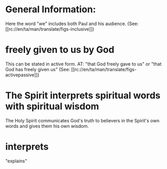 # General Information:

Here the word "we" includes both Paul and his audience. (See: [[rc://en/ta/man/translate/figs-inclusive]])

# freely given to us by God

This can be stated in active form. AT: "that God freely gave to us" or "that God has freely given us" (See: [[rc://en/ta/man/translate/figs-activepassive]])

# The Spirit interprets spiritual words with spiritual wisdom

The Holy Spirit communicates God's truth to believers in the Spirit's own words and gives them his own wisdom.

# interprets

"explains"